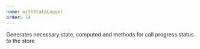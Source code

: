 ```yaml
---
name: withStateLogger
order: 14
---
```



Generates necessary state, computed and methods for call progress status to the store
